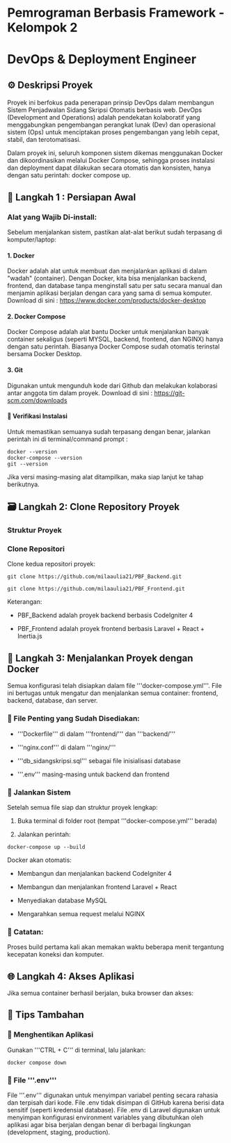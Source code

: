 # Pemrograman Berbasis Framework - Kelompok 2
# DevOps & Deployment Engineer

## ⚙️ Deskripsi Proyek

#### 
Proyek ini berfokus pada penerapan prinsip DevOps dalam membangun Sistem Penjadwalan Sidang Skripsi Otomatis berbasis web. DevOps (Development and Operations) adalah pendekatan kolaboratif yang menggabungkan pengembangan perangkat lunak (Dev) dan operasional sistem (Ops) untuk menciptakan proses pengembangan yang lebih cepat, stabil, dan terotomatisasi.

Dalam proyek ini, seluruh komponen sistem dikemas menggunakan Docker dan dikoordinasikan melalui Docker Compose, sehingga proses instalasi dan deployment dapat dilakukan secara otomatis dan konsisten, hanya dengan satu perintah: docker compose up.

## 🔧 Langkah 1 : Persiapan Awal

### Alat yang Wajib Di-install:
Sebelum menjalankan sistem, pastikan alat-alat berikut sudah terpasang di komputer/laptop:

#### 1. Docker
Docker adalah alat untuk membuat dan menjalankan aplikasi di dalam "wadah" (container). Dengan Docker, kita bisa menjalankan backend, frontend, dan database tanpa menginstall satu per satu secara manual dan menjamin aplikasi berjalan dengan cara yang sama di semua komputer.
Download di sini : https://www.docker.com/products/docker-desktop

#### 2. Docker Compose
Docker Compose adalah alat bantu Docker untuk menjalankan banyak container sekaligus (seperti MYSQL, backend, frontend, dan NGINX) hanya dengan satu perintah. Biasanya Docker Compose sudah otomatis terinstal bersama Docker Desktop.

#### 3. Git 
Digunakan untuk mengunduh kode dari Github dan melakukan kolaborasi antar anggota tim dalam proyek. 
Download di sini : https://git-scm.com/downloads

#### 🧪 Verifikasi Instalasi
Untuk memastikan semuanya sudah terpasang dengan benar, jalankan perintah ini di terminal/command prompt :
```
docker --version
docker-compose --version
git --version
```
Jika versi masing-masing alat ditampilkan, maka siap lanjut ke tahap berikutnya. 

## 🗃️ Langkah 2: Clone Repository Proyek


### Struktur Proyek
### Clone Repositori
Clone kedua repositori proyek:
```
git clone https://github.com/milaaulia21/PBF_Backend.git
```
```
git clone https://github.com/milaaulia21/PBF_Frontend.git
```
Keterangan:

- PBF_Backend adalah proyek backend berbasis CodeIgniter 4

- PBF_Frontend adalah proyek frontend berbasis Laravel + React + Inertia.js
  
## 🐳 Langkah 3: Menjalankan Proyek dengan Docker

Semua konfigurasi telah disiapkan dalam file '''docker-compose.yml'''. File ini bertugas untuk mengatur dan menjalankan semua container: frontend, backend, database, dan server.

### 📁 File Penting yang Sudah Disediakan:
- '''Dockerfile''' di dalam '''frontend/''' dan '''backend/'''

- '''nginx.conf''' di dalam '''nginx/'''

- '''db_sidangskripsi.sql''' sebagai file inisialisasi database

- '''.env''' masing-masing untuk backend dan frontend 

### 🚀 Jalankan Sistem

Setelah semua file siap dan struktur proyek lengkap:

1. Buka terminal di folder root (tempat '''docker-compose.yml''' berada)

2. Jalankan perintah:
```
docker-compose up --build
```
Docker akan otomatis:

- Membangun dan menjalankan backend CodeIgniter 4

- Membangun dan menjalankan frontend Laravel + React

- Menyediakan database MySQL

- Mengarahkan semua request melalui NGINX

### 📝 Catatan:
Proses build pertama kali akan memakan waktu beberapa menit tergantung kecepatan koneksi dan komputer.

## 🌐 Langkah 4: Akses Aplikasi

Jika semua container berhasil berjalan, buka browser dan akses:

## 📌 Tips Tambahan

### 🔄 Menghentikan Aplikasi

Gunakan '''CTRL + C''' di terminal, lalu jalankan:
```
docker compose down
```

### 💾 File '''.env'''
File '''.env''' digunakan untuk menyimpan variabel penting secara rahasia dan terpisah dari kode. File .env tidak disimpan di GitHub karena berisi data sensitif (seperti kredensial database). File .env di Laravel digunakan untuk menyimpan konfigurasi environment variables yang dibutuhkan oleh aplikasi agar bisa berjalan dengan benar di berbagai lingkungan (development, staging, production).
